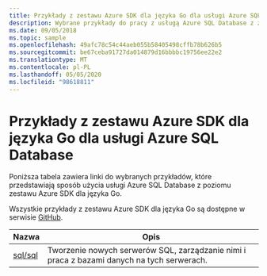 ```yaml
---
title: Przykłady z zestawu Azure SDK dla języka Go dla usługi Azure SQL Database
description: Wybrane przykłady do pracy z usługą Azure SQL Database z zestawu Azure SDK dla języka Go.
ms.date: 09/05/2018
ms.topic: sample
ms.openlocfilehash: 49afc78c54c44aeb055b58405498cffb78b626b5
ms.sourcegitcommit: be67ceba91727da014879d16bbbbc19756ee22e2
ms.translationtype: MT
ms.contentlocale: pl-PL
ms.lasthandoff: 05/05/2020
ms.locfileid: "98618811"
---
```

# <a name="azure-sdk-for-go-samples-for-azure-sql-database"></a>Przykłady z zestawu Azure SDK dla języka Go dla usługi Azure SQL Database

Poniższa tabela zawiera linki do wybranych przykładów, które przedstawiają sposób użycia usługi Azure SQL Database z poziomu zestawu Azure SDK dla języka Go.

Wszystkie przykłady z zestawu Azure SDK dla języka Go są dostępne w serwisie [GitHub](https://github.com/Azure-Samples/azure-sdk-for-go-samples).

| Nazwa | Opis |
|------|-------------|
| [sql/sql](https://github.com/Azure-Samples/azure-sdk-for-go-samples/blob/master/sql/sql.go) | Tworzenie nowych serwerów SQL, zarządzanie nimi i praca z bazami danych na tych serwerach. |
